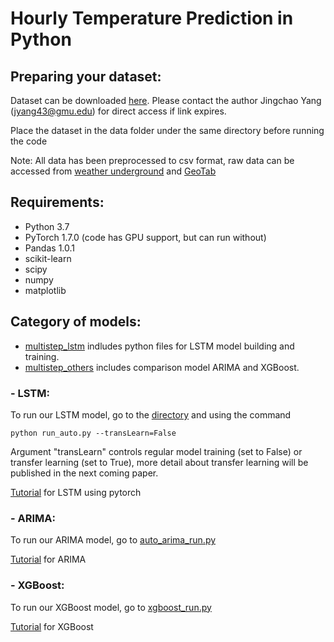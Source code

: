 # Hourly Temperature Prediction in Python


## Preparing your dataset:

Dataset can be downloaded [here](https://exchangelabsgmu-my.sharepoint.com/:f:/g/personal/jyang43_masonlive_gmu_edu/En-TZLF4UVBAqyCtiyQOYM0BU3leFL4TSCJd18xoIXovGA?e=b3LTcq). Please contact the author Jingchao Yang (jyang43@gmu.edu) for direct access if link expires.

Place the dataset in the data folder under the same directory before running the code 

Note: All data has been preprocessed to csv format, raw data can be accessed from [weather underground](https://www.wunderground.com/) and [GeoTab](https://data.geotab.com/weather/temperature) 

## Requirements:
- Python 3.7
- PyTorch 1.7.0 (code has GPU support, but can run without) 
- Pandas 1.0.1
- scikit-learn
- scipy
- numpy
- matplotlib

## Category of models:

* [multistep_lstm](multistep_lstm) indludes python files for LSTM model building and training. 
* [multistep_others](multistep_others) includes comparison model ARIMA and XGBoost.


### - LSTM:

To run our LSTM model, go to the [directory](multistep_lstm) and using the command

```python run_auto.py --transLearn=False```

Argument "transLearn" controls regular model training (set to False) or transfer learning (set to True), more detail about transfer learning will be published in the next coming paper.

[Tutorial](https://stackabuse.com/time-series-prediction-using-lstm-with-pytorch-in-python/) for LSTM using pytorch 

### - ARIMA:

To run our ARIMA model, go to [auto_arima_run.py](multistep_others/auto_arima_run.py)

[Tutorial](https://www.kaggle.com/sumi25/understand-arima-and-tune-p-d-q) for ARIMA 

### - XGBoost:

To run our XGBoost model, go to [xgboost_run.py](multistep_others/xgboost_run.py)

[Tutorial](https://www.kaggle.com/furiousx7/xgboost-time-series) for XGBoost 
